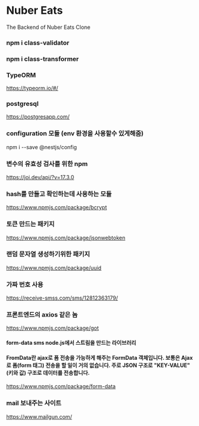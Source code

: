 # Nuber Eats

The Backend of Nuber Eats Clone

### npm i class-validator

### npm i class-transformer

### TypeORM

https://typeorm.io/#/

### postgresql

https://postgresapp.com/

### configuration 모듈 (env 환경을 사용할수 있게해줌)

npm i --save @nestjs/config

### 변수의 유효성 검사를 위한 npm

https://joi.dev/api/?v=17.3.0

### hash를 만들고 확인하는데 사용하는 모듈

https://www.npmjs.com/package/bcrypt

### 토큰 만드는 패키지

https://www.npmjs.com/package/jsonwebtoken

### 랜덤 문자열 생성하기위한 패키지

https://www.npmjs.com/package/uuid

### 가짜 번호 사용

https://receive-smss.com/sms/12812363179/

### 프론트엔드의 axios 같은 놈

https://www.npmjs.com/package/got

#### form-data sms node.js에서 스트림을 만드는 라이브러리

#### FromData란 ajax로 폼 전송을 가능하게 해주는 FormData 객체입니다. 보통은 Ajax로 폼(form 태그) 전송을 할 일이 거의 없습니다. 주로 JSON 구조로 "KEY-VALUE" (키와 값) 구조로 데이터를 전송합니다.

https://www.npmjs.com/package/form-data

### mail 보내주는 사이트

https://www.mailgun.com/
